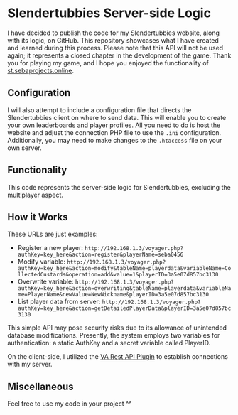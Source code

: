 # Slendertubbies Server-side Logic

I have decided to publish the code for my Slendertubbies website, along with its logic, on GitHub. This repository showcases what I have created and learned during this process. Please note that this API will not be used again; it represents a closed chapter in the development of the game. Thank you for playing my game, and I hope you enjoyed the functionality of [st.sebaprojects.online](http://st.sebaprojects.online).

## Configuration

I will also attempt to include a configuration file that directs the Slendertubbies client on where to send data. This will enable you to create your own leaderboards and player profiles. All you need to do is host the website and adjust the connection PHP file to use the `.ini` configuration. Additionally, you may need to make changes to the `.htaccess` file on your own server.

## Functionality

This code represents the server-side logic for Slendertubbies, excluding the multiplayer aspect.

## How it Works

These URLs are just examples:

- Register a new player:
  `http://192.168.1.3/voyager.php?authKey=key_here&action=register&playerName=seba0456`
- Modify variable:
  `http://192.168.1.3/voyager.php?authKey=key_here&action=modify&tableName=playerdata&variableName=CollectedCustards&operation=add&value=1&playerID=3a5e07d857bc3130`
- Overwrite variable:
  `http://192.168.1.3/voyager.php?authKey=key_here&action=overwriting&tableName=playerdata&variableName=PlayerName&newValue=NewNickname&playerID=3a5e07d857bc3130`
- List player data from server:
  `http://192.168.1.3/voyager.php?authKey=key_here&action=getDetailedPlayerData&playerID=3a5e07d857bc3130`

This simple API may pose security risks due to its allowance of unintended database modifications. Presently, the system employs two variables for authentication: a static AuthKey and a secret variable called PlayerID.

On the client-side, I utilized the [VA Rest API Plugin](https://www.unrealengine.com/marketplace/en-US/product/varest-plugin) to establish connections with my server.

## Miscellaneous

Feel free to use my code in your project ^^
